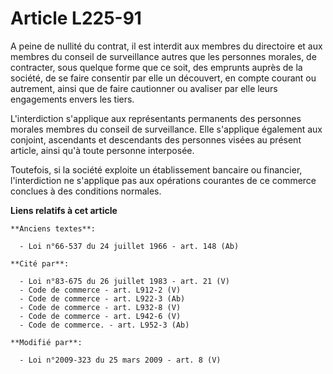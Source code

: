 # Article L225-91

A peine de nullité du contrat, il est interdit aux membres du directoire et aux membres du conseil de surveillance autres que
les personnes morales, de contracter, sous quelque forme que ce soit, des emprunts auprès de la société, de se faire
consentir par elle un découvert, en compte courant ou autrement, ainsi que de faire cautionner ou avaliser par elle leurs
engagements envers les tiers.

L'interdiction s'applique aux représentants permanents des personnes morales membres du conseil de surveillance. Elle
s'applique également aux conjoint, ascendants et descendants des personnes visées au présent article, ainsi qu'à toute
personne interposée.

Toutefois, si la société exploite un établissement bancaire ou financier, l'interdiction ne s'applique pas aux opérations
courantes de ce commerce conclues à des conditions normales.

**Liens relatifs à cet article**

	**Anciens textes**:

	  - Loi n°66-537 du 24 juillet 1966 - art. 148 (Ab)

	**Cité par**:

	  - Loi n°83-675 du 26 juillet 1983 - art. 21 (V)
	  - Code de commerce - art. L912-2 (V)
	  - Code de commerce - art. L922-3 (Ab)
	  - Code de commerce - art. L932-8 (V)
	  - Code de commerce - art. L942-6 (V)
	  - Code de commerce. - art. L952-3 (Ab)

	**Modifié par**:

	  - Loi n°2009-323 du 25 mars 2009 - art. 8 (V)
